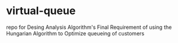 # virtual-queue
repo for Desing Analysis Algorithm's Final Requirement of using the Hungarian Algorithm to Optimize queueing of customers
